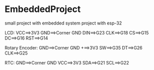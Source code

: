 # EmbeddedProject
small project with embedded system project with esp-32

LCD:
VCC==>3V3
GND==>Corner GND
DIN==>G23
CLK==>G18
CS==>G15
DC==>G16
RST==>G14

Rotary Encoder:
GND==>Corner GND
+==>3V3
SW==>G35
DT==>G26
CLK==>G25

RTC:
GND==>Corner GND
VCC==>3V3
SDA==>G21
SCL==>G22
